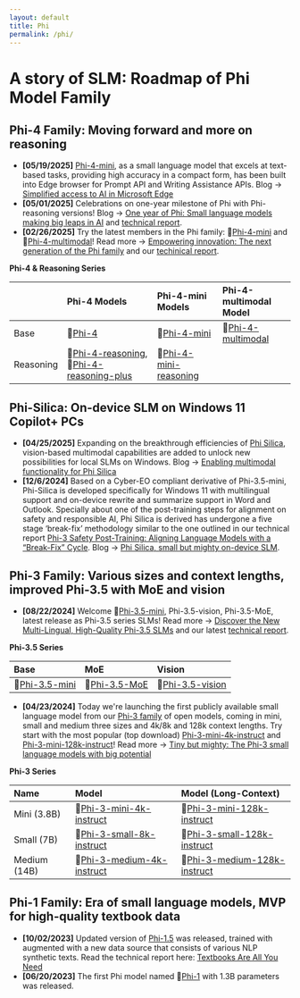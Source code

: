 ```yaml
---
layout: default
title: Phi
permalink: /phi/
---
```


# A story of SLM: Roadmap of Phi Model Family

## Phi-4 Family: Moving forward and more on reasoning
* **\[05/19/2025\]** [Phi-4-mini](https://huggingface.co/microsoft/Phi-4-mini-instruct), as a small language model that excels at text-based tasks, providing high accuracy in a compact form, has been built into Edge browser for Prompt API and Writing Assistance APIs. Blog <span>&#8594;</span> [Simplified access to AI in Microsoft Edge](https://blogs.windows.com/msedgedev/2025/05/19/introducing-the-prompt-and-writing-assistance-apis/?user_id=67f3f84f6abb76033cd591d4&sn_type=LINKEDIN&cpost_id=682b9af719eb291191dc80fa&post_id=100007940800559&asset_id=ADVOCACY_205_682b97c1f930a4013428bd03)
* **\[05/01/2025\]** Celebrations on one-year milestone of Phi with Phi-reasoning versions! Blog <span>&#8594;</span> [One year of Phi: Small language models making big leaps in AI](https://azure.microsoft.com/en-us/blog/one-year-of-phi-small-language-models-making-big-leaps-in-ai/) and [technical report](https://arxiv.org/abs/2504.21233). 
* **\[02/26/2025\]** Try the latest members in the Phi family: <span>&#x1F917;</span>[Phi-4-mini](https://huggingface.co/microsoft/Phi-4-mini-instruct) and <span>&#x1F917;</span>[Phi-4-multimodal](https://huggingface.co/microsoft/Phi-4-multimodal-instruct)! Read more <span>&#8594;</span> [Empowering innovation: The next generation of the Phi family](https://azure.microsoft.com/en-us/blog/empowering-innovation-the-next-generation-of-the-phi-family/) and our [techinical report](https://arxiv.org/abs/2503.01743).

**Phi-4 & Reasoning Series**

| | Phi-4 Models |  Phi-4-mini Models | Phi-4-multimodal Model |
|:------- |:-------|:-------|:-------|
| Base | <span>&#x1F917;</span>[Phi-4](https://huggingface.co/microsoft/phi-4) | <span>&#x1F917;</span>[Phi-4-mini](https://huggingface.co/microsoft/Phi-4-mini-instruct) | <span>&#x1F917;</span>[Phi-4-multimodal](https://huggingface.co/microsoft/Phi-4-multimodal-instruct) | 
| Reasoning | <span>&#x1F917;</span>[Phi-4-reasoning](https://huggingface.co/microsoft/Phi-4-reasoning), <span>&#x1F917;</span>[Phi-4-reasoning-plus](https://huggingface.co/microsoft/Phi-4-reasoning-plus) |  <span>&#x1F917;</span>[Phi-4-mini-reasoning](https://huggingface.co/microsoft/Phi-4-mini-reasoning) |  |

## Phi-Silica: On-device SLM on Windows 11 Copilot+ PCs
* **\[04/25/2025\]** Expanding on the breakthrough efficiencies of [Phi Silica](https://learn.microsoft.com/en-us/windows/ai/apis/phi-silica), vision-based multimodal capabilities are added to unlock new possibilities for local SLMs on Windows. Blog <span>&#8594;</span> [Enabling multimodal functionality for Phi Silica](https://blogs.windows.com/windowsexperience/2025/04/25/enabling-multimodal-functionality-for-phi-silica/)
* **\[12/6/2024\]** Based on a Cyber-EO compliant derivative of Phi-3.5-mini, Phi-Silica is developed specifically for Windows 11 with multilingual support and on-device rewrite and summarize support in Word and Outlook. Specially about one of the post-training steps for alignment on safety and responsible AI, Phi Silica is derived has undergone a five stage ‘break-fix’ methodology similar to the one outlined in our technical report [Phi-3 Safety Post-Training: Aligning Language Models with a “Break-Fix” Cycle](https://arxiv.org/abs/2407.13833). Blog <span>&#8594;</span> [Phi Silica, small but mighty on-device SLM](https://blogs.windows.com/windowsexperience/2024/12/06/phi-silica-small-but-mighty-on-device-slm/).

## Phi-3 Family: Various sizes and context lengths, improved Phi-3.5 with MoE and vision

* **\[08/22/2024\]** Welcome <span>&#x1F917;</span>[Phi-3.5-mini](https://huggingface.co/microsoft/Phi-3.5-mini-instruct), Phi-3.5-vision, Phi-3.5-MoE, latest release as Phi-3.5 series SLMs! Read more <span>&#8594;</span> [Discover the New Multi-Lingual, High-Quality Phi-3.5 SLMs](https://techcommunity.microsoft.com/blog/azure-ai-services-blog/discover-the-new-multi-lingual-high-quality-phi-3-5-slms/4225280) and our latest [technical report](https://export.arxiv.org/abs/2404.14219).

**Phi-3.5 Series**

| Base |  MoE  |     Vision |
|:-------|:-------| :------------------------|
| <span>&#x1F917;</span>[Phi-3.5-mini](https://huggingface.co/microsoft/Phi-3.5-mini-instruct) | <span>&#x1F917;</span>[Phi-3.5-MoE](https://huggingface.co/microsoft/Phi-3.5-MoE-instruct) | <span>&#x1F917;</span>[Phi-3.5-vision](https://huggingface.co/microsoft/Phi-3.5-vision-instruct) |

* **\[04/23/2024\]** Today we're launching the first publicly available small language model from our [Phi-3 family](https://huggingface.co/collections/microsoft/phi-3-6626e15e9585a200d2d761e3) of open models, coming in mini, small and medium three sizes and 4k/8k and 128k context lengths. Try start with the most popular (top download) [Phi-3-mini-4k-instruct](https://huggingface.co/microsoft/Phi-3-mini-4k-instruct) and [Phi-3-mini-128k-instruct](https://huggingface.co/microsoft/Phi-3-mini-128k-instruct)! Read more <span>&#8594;</span> [Tiny but mighty: The Phi-3 small language models with big potential](https://news.microsoft.com/source/features/ai/the-phi-3-small-language-models-with-big-potential/?ocid=FY24_soc_omc_br_li_Phi3)

**Phi-3 Series**

| Name |  Model  |           Model (Long-Context) |
|:-------|:-------| :------------------------|
| Mini (3.8B) | <span>&#x1F917;</span>[Phi-3-mini-4k-instruct](https://huggingface.co/microsoft/Phi-3-mini-4k-instruct) | <span>&#x1F917;</span>[Phi-3-mini-128k-instruct](https://huggingface.co/microsoft/Phi-3-mini-128k-instruct) | 
| Small (7B) | <span>&#x1F917;</span>[Phi-3-small-8k-instruct](https://huggingface.co/microsoft/Phi-3-small-8k-instruct) | <span>&#x1F917;</span>[Phi-3-small-128k-instruct](https://huggingface.co/microsoft/Phi-3-small-128k-instruct) | 
| Medium (14B) |<span>&#x1F917;</span>[Phi-3-medium-4k-instruct](https://huggingface.co/microsoft/Phi-3-medium-4k-instruct)  | <span>&#x1F917;</span>[Phi-3-medium-128k-instruct](https://huggingface.co/microsoft/Phi-3-medium-128k-instruct) | 

## Phi-1 Family: Era of small language models, MVP for high-quality textbook data
* **\[10/02/2023\]** Updated version of [Phi-1.5](https://huggingface.co/microsoft/phi-1_5) was released, trained with augmented with a new data source that consists of various NLP synthetic texts. Read the technical report here: [Textbooks Are All You Need](https://arxiv.org/abs/2306.11644)
* **\[06/20/2023\]** The first Phi model named <span>&#x1F917;</span>[Phi-1](https://huggingface.co/microsoft/phi-1) with 1.3B parameters was released. 
